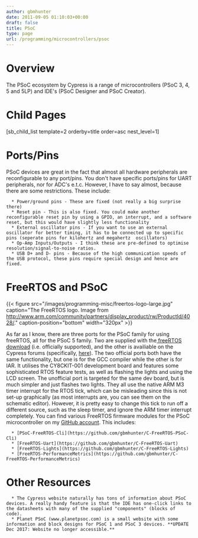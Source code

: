 ```yaml
---
author: gbmhunter
date: 2011-09-05 01:10:03+00:00
draft: false
title: PSoC
type: page
url: /programming/microcontrollers/psoc
---
```


# Overview




The PSoC ecosystem by Cypress is a range of microcontrollers (PSoC 3, 4, 5 and 5LP) and IDE's (PSoC Designer and PSoC Creator).




# Child Pages




[sb_child_list template=2 orderby=title order=asc nest_level=1]




# Ports/Pins




PSoC devices are great in the fact that almost all hardware peripherals are reconfigurable to any port/pins. You don't have specific ports/pins for UART peripherals, nor for ADC's e.t.c. However, I have to say almost, because there are some restrictions. These include:





	  * Power/ground pins - These are fixed (not really a big surprise there)
	  * Reset pin - This is also fixed. You could make another reconfigurable reset pin by using a GPIO, an interrupt, and a software reset, but this would have slightly less functionality
	  * External oscillator pins - If you want to use an external oscillator for better timing, it has to be connected up to specific pins (seperate pins for kilohertz and megahertz  oscillators)
	  * Op-Amp Inputs/Outputs - I think these are pre-defined to optimise resolution/signal-to-noise ratios.
	  * USB D+ and D- pins - Because of the high communication speeds of the USB protocol, these pins require special design and hence are fixed.



# FreeRTOS and PSoC




{{< figure src="/images/programming-misc/freertos-logo-large.jpg" caption="The FreeRTOS logo. Image from http://www.arm.com/community/partners/display_product/rw/ProductId/4028/." caption-position="bottom" width="320px" >}}




As far as I know, there are three ports for the PSoC family for using freeRTOS, all for the PSoC 5 family. Two are supplied with the[ freeRTOS download](http://www.freertos.org/) (i.e. officially supported), and the other is availiable on the Cypress forums (specifically, [here](http://www.freertos.org/index.html?http://interactive.freertos.org/entries/211156-cypress-cy8c55xx-family-demo-project)). The two official ports both have the same functionality, but one is for the GCC compiler while the other is for IAR. It utilises the CY8CKIT-001 development board and features some sophisticated RTOS feature tests, as well as flashing the lights and using the LCD screen. The unofficial port is targeted for the same dev board, but is much simpler and just flashes two lights. They all use the native ARM M3 timer interrupt for the RTOS tick, which can be misleading since this is not set-up graphically (as most interrupts are, you can see them on the schematic editor). However, it is pretty easy to change this tick to run off a different source, such as the sleep timer, and ignore the ARM timer interrupt completely. You can find various FreeRTOS firmware modules for the PSoC microcontroller on my [GitHub account](https://github.com/gbmhunter). This includes:





	  * [PSoC-FreeRTOS-Cli](https://github.com/gbmhunter/C-FreeRTOS-PSoC-Cli)
	  * [FreeRTOS-Uart](https://github.com/gbmhunter/C-FreeRTOS-Uart)
	  * [FreeRTOS-Lights](https://github.com/gbmhunter/C-FreeRTOS-Lights)
	  * [FreeRTOS-PerformanceMetrics](https://github.com/gbmhunter/C-FreeRTOS-PerformanceMetrics)



# Other Resources





	  * The Cypress website naturally has tons of information about PSoC devices. A really handy feature is that the IDE has one-click links to the datasheets with many of the supplied "components" (blocks of code).
	  * Planet PSoC (www.planetpsoc.com) is a small website with some information and block designs for PSoC 1 and PSoC 3 devices. **UPDATE Dec 2017: Website no longer accessible.**


